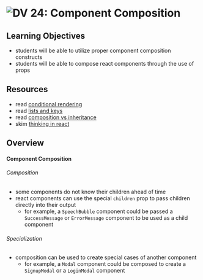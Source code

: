 ![DV](https://www.deltavcodeschool.com/wp-content/uploads/DeltaV.png) 24: Component Composition
===

## Learning Objectives
* students will be able to utilize proper component composition constructs
* students will be able to compose react components through the use of props

## Resources
* read [conditional rendering](https://facebook.github.io/react/docs/conditional-rendering.html)
* read [lists and keys](https://facebook.github.io/react/docs/lists-and-keys.html)
* read [composition vs inheritance](https://facebook.github.io/react/docs/composition-vs-inheritance.html)
* skim [thinking in react](https://facebook.github.io/react/docs/thinking-in-react.html)

## Overview
#### Component Composition
###### Composition  
* some components do not know their children ahead of time
* react components can use the special `children` prop to pass children directly into their output
  * for example, a `SpeechBubble` component could be passed a `SuccessMessage` or `ErrorMessage` component to be used as a child component

###### Specialization
* composition can be used to create special cases of another component
  * for example, a `Modal` component could be composed to create a `SignupModal` or a `LoginModal` component
